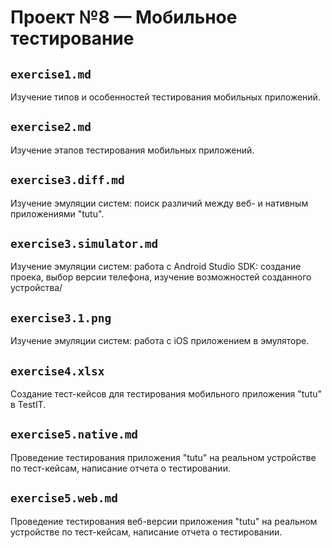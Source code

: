 # Проект №8 — Мобильное тестирование
## `exercise1.md`
Изучение типов и особенностей тестирования мобильных приложений.

## `exercise2.md`
Изучение этапов тестирования мобильных приложений.

## `exercise3.diff.md`
Изучение эмуляции систем: поиск различий между веб- и нативным приложениями "tutu".

## `exercise3.simulator.md`
Изучение эмуляции систем: работа с Android Studio SDK: создание проека, выбор версии телефона, изучение возможностей созданного устройства/

## `exercise3.1.png`
Изучение эмуляции систем: работа с iOS приложением в эмуляторе.

## `exercise4.xlsx`
Создание тест-кейсов для тестирования мобильного приложения "tutu" в TestIT.

## `exercise5.native.md`
Проведение тестирования приложения "tutu" на реальном устройстве по тест-кейсам, написание отчета о тестировании.

## `exercise5.web.md`
Проведение тестирования веб-версии приложения "tutu" на реальном устройстве по тест-кейсам, написание отчета о тестировании.
